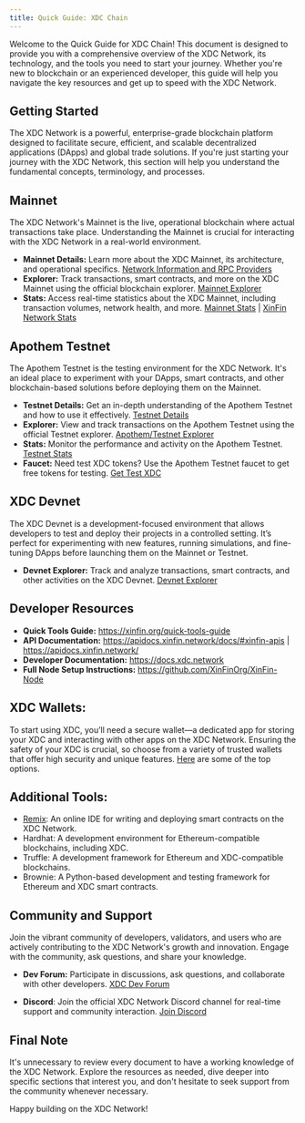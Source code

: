 ```yaml
---
title: Quick Guide: XDC Chain
---
```


Welcome to the Quick Guide for XDC Chain! This document is designed to provide you with a comprehensive overview of the XDC Network, its technology, and the tools you need to start your journey. Whether you're new to blockchain or an experienced developer, this guide will help you navigate the key resources and get up to speed with the XDC Network.

## Getting Started

The XDC Network is a powerful, enterprise-grade blockchain platform designed to facilitate secure, efficient, and scalable decentralized applications (DApps) and global trade solutions. If you're just starting your journey with the XDC Network, this section will help you understand the fundamental concepts, terminology, and processes.

## Mainnet

The XDC Network's Mainnet is the live, operational blockchain where actual transactions take place. Understanding the Mainnet is crucial for interacting with the XDC Network in a real-world environment.

- **Mainnet Details:** Learn more about the XDC Mainnet, its architecture, and operational specifics. [Network Information and RPC Providers](./rpc.md)
- **Explorer:** Track transactions, smart contracts, and more on the XDC Mainnet using the official blockchain explorer. [Mainnet Explorer](https://xdcscan.io/)
- **Stats:** Access real-time statistics about the XDC Mainnet, including transaction volumes, network health, and more. [Mainnet Stats](https://stats.xdc.org/) | [XinFin Network Stats](https://xinfin.network/#stats)

## Apothem Testnet

The Apothem Testnet is the testing environment for the XDC Network. It's an ideal place to experiment with your DApps, smart contracts, and other blockchain-based solutions before deploying them on the Mainnet.

- **Testnet Details:** Get an in-depth understanding of the Apothem Testnet and how to use it effectively. [Testnet Details](./rpc.md)
- **Explorer:** View and track transactions on the Apothem Testnet using the official Testnet explorer. [Apothem/Testnet Explorer](https://apothem.xdcscan.io/)
- **Stats:** Monitor the performance and activity on the Apothem Testnet. [Testnet Stats](https://apothem.network/#stats)
- **Faucet:** Need test XDC tokens? Use the Apothem Testnet faucet to get free tokens for testing. [Get Test XDC](https://faucet.blocksscan.io/)

## XDC Devnet
The XDC Devnet is a development-focused environment that allows developers to test and deploy their projects in a controlled setting. It’s perfect for experimenting with new features, running simulations, and fine-tuning DApps before launching them on the Mainnet or Testnet.

- **Devnet Explorer:** Track and analyze transactions, smart contracts, and other activities on the XDC Devnet. [Devnet Explorer](https://devnet.xdcscan.io/)


## Developer Resources

- **Quick Tools Guide:** https://xinfin.org/quick-tools-guide
- **API Documentation:** https://apidocs.xinfin.network/docs/#xinfin-apis | https://apidocs.xinfin.network/
- **Developer Documentation:** https://docs.xdc.network
- **Full Node Setup Instructions:** https://github.com/XinFinOrg/XinFin-Node


## XDC Wallets:

To start using XDC, you’ll need a secure wallet—a dedicated app for storing your XDC and interacting with other apps on the XDC Network. Ensuring the safety of your XDC is crucial, so choose from a variety of trusted wallets that offer high security and unique features. [Here](https://xinfin.org/wallets) are some of the top options.

## Additional Tools:

- [Remix](https://remix.xdc.network/): An online IDE for writing and deploying smart contracts on the XDC Network.
- Hardhat: A development environment for Ethereum-compatible blockchains, including XDC.
- Truffle: A development framework for Ethereum and XDC-compatible blockchains.
- Brownie: A Python-based development and testing framework for Ethereum and XDC smart contracts.

## Community and Support
Join the vibrant community of developers, validators, and users who are actively contributing to the XDC Network's growth and innovation. Engage with the community, ask questions, and share your knowledge.



- **Dev Forum:** 
Participate in discussions, ask questions, and collaborate with other developers. [XDC Dev Forum](https://www.xdc.dev/)

- **Discord**: 
Join the official XDC Network Discord channel for real-time support and community interaction. [Join Discord](https://discord.gg/Yc4R2meFda)

## Final Note
It's unnecessary to review every document to have a working knowledge of the XDC Network. Explore the resources as needed, dive deeper into specific sections that interest you, and don't hesitate to seek support from the community whenever necessary.

Happy building on the XDC Network!

